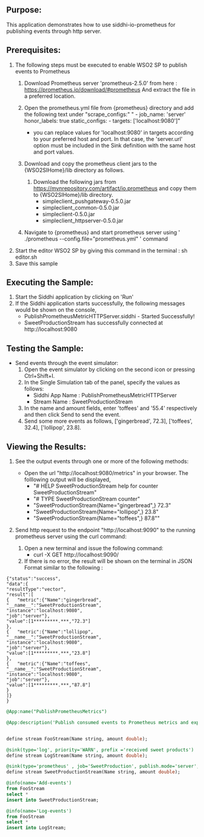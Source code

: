 
## Purpose:
This application demonstrates how to use siddhi-io-prometheus for publishing events through http server.

## Prerequisites:
1. The following steps must be executed to enable WSO2 SP to publish events to Prometheus
    1. Download Prometheus server 'prometheus-2.5.0' from here : https://prometheus.io/download/#prometheus
	   And extract the file in a preferred location.
	2. Open the prometheus.yml file from {prometheus} directory and add the following text under "scrape_configs:"
		" - job_name: 'server'
		    honor_labels: true
		    static_configs:
		    - targets: ['localhost:9080']"
        * you can replace values for 'localhost:9080' in targets according to your preferred host and port.
	      In that case, the 'server.url' option must be included in the Sink definition with the same host and port values.

    3. Download and copy the prometheus client jars to the {WSO2SIHome}/lib directory as follows.
        1. Download the following jars from https://mvnrepository.com/artifact/io.prometheus and copy them to {WSO2SIHome}/lib directory.
            * simpleclient_pushgateway-0.5.0.jar
            * simpleclient_common-0.5.0.jar
            * simpleclient-0.5.0.jar
		    * simpleclient_httpserver-0.5.0.jar
	4. Navigate to {prometheus} and start prometheus server using ' ./prometheus --config.file="prometheus.yml" ' command
2. Start the editor WSO2 SP by giving this command in the terminal : sh editor.sh
3. Save this sample

## Executing the Sample:
1. Start the Siddhi application by clicking on 'Run'
2. If the Siddhi application starts successfully, the following messages would be shown on the console,
    * PublishPrometheusMetricHTTPServer.siddhi - Started Successfully!
	* SweetProductionStream has successfully connected at http://localhost:9080

## Testing the Sample:
* Send events through the event simulator:
    1. Open the event simulator by clicking on the second icon or pressing Ctrl+Shift+I.
	2. In the Single Simulation tab of the panel, specify the values as follows:
        * Siddhi App Name  : PublishPrometheusMetricHTTPServer
        * Stream Name     : SweetProductionStream
    3. In the name and amount fields, enter 'toffees' and '55.4' respectively and then click Send to send the event.
    4. Send some more events as follows,
		    ['gingerbread', 72.3],
	 	    ['toffees', 32.4],
		    ['lollipop', 23.8].

## Viewing the Results:
1. See the output events through one or more of the following methods:
	* Open the url "http://localhost:9080/metrics" in your browser. The folllowing output will be displayed,
	    - "# HELP SweetProductionStream help for counter SweetProductionStream"
        - "# TYPE SweetProductionStream counter"
        - "SweetProductionStream{Name="gingerbread",} 72.3"
        - "SweetProductionStream{Name="lollipop",} 23.8"
        - "SweetProductionStream{Name="toffees",} 87.8""

2. Send http request to the endpoint "http://localhost:9090" to the running prometheus server using the curl command:
    1. Open a new terminal and issue the following command:
        * curl -X GET http://localhost:9090/
    2. If there is no error, the result will be shown on the terminal in JSON Format similar to the following :
```
{"status":"success",
"data":{
"resultType":"vector",
"result":[
{   "metric":{"Name":"gingerbread",
"__name__":"SweetProductionStream",
"instance":"localhost:9080",
"job":"server"},
"value":[1*********.***,"72.3"]
},
{   "metric":{"Name":"lollipop",
"__name__":"SweetProductionStream",
"instance":"localhost:9080",
"job":"server"},
"value":[1*********.***,"23.8"]
},
{   "metric":{"Name":"toffees",
"__name__":"SweetProductionStream",
"instance":"localhost:9080",
"job":"server"},
"value":[1*********.***,"87.8"]
}
]}
}
```

```sql
@App:name("PublishPrometheusMetrics")

@App:description('Publish consumed events to Prometheus metrics and expose them via http server.')


define stream FooStream(Name string, amount double);

@sink(type='log', priority='WARN', prefix ='received sweet products')
define stream LogStream(Name string, amount double);

@sink(type='prometheus' , job='SweetProduction', publish.mode='server', metric.type='counter', value.attribute = "amount", @map(type='keyvalue'))
define stream SweetProductionStream(Name string, amount double);

@info(name='Add-events')
from FooStream
select *
insert into SweetProductionStream;

@info(name='Log-events')
from FooStream
select *
insert into LogStream;
```